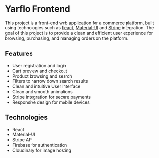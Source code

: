 # Yarflo Frontend

This project is a front-end web application for a commerce platform, built using technologies such as [React](https://reactjs.org/), [Material-UI](https://material-ui.com/) and [Stripe](https://stripe.com/) integration. The goal of this project is to provide a clean and efficient user experience for browsing, purchasing, and managing orders on the platform.

## Features
- User registration and login
- Cart preview and checkout
- Product browsing and search
- Filters to narrow down search results
- Clean and intuitive User Interface
- Clean and smooth animations
- Stripe integration for secure payments
- Responsive design for mobile devices

## Technologies
- React
- Material-UI
- Stripe API
- Firebase for authentication
- Cloudinary for image hosting
